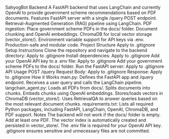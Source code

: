 SahyogBot Backend
A FastAPI backend that uses LangChain and currently OpenAI to provide government scheme recommendations based on PDF documents.
Features
FastAPI server with a single /query POST endpoint.
Retrieval-Augmented Generation (RAG) pipeline using LangChain.
PDF ingestion: Place government scheme PDFs in the docs/ folder.
Document chunking and OpenAI embeddings.
ChromaDB for local vector storage (vector_store/).
Environment variable support for API keys via .env.
Production-safe and modular code.
Project Structure
Apply to .gitignore
Setup Instructions
Clone the repository and navigate to the backend directory:
Apply to .gitignore
Install dependencies:
Apply to .gitignore
Add your OpenAI API key to a .env file:
Apply to .gitignore
Add your government scheme PDFs to the docs/ folder.
Run the FastAPI server:
Apply to .gitignore
API Usage
POST /query
Request Body:
Apply to .gitignore
Response:
Apply to .gitignore
How it Works
main.py:
Defines the FastAPI app and /query endpoint. Receives a user query and calls the LangChain pipeline.
langchain_agent.py:
Loads all PDFs from docs/.
Splits documents into chunks.
Embeds chunks using OpenAI embeddings.
Stores/loads vectors in ChromaDB (vector_store/).
Uses RetrievalQA to answer queries based on the most relevant document chunks.
requirements.txt:
Lists all required Python packages, including FastAPI, LangChain, OpenAI, ChromaDB, and PDF support.
Notes
The backend will not work if the docs/ folder is empty. Add at least one PDF.
The vector index is automatically created and persisted in vector_store/.
The .env file is required for your OpenAI API key.
.gitignore ensures sensitive and unnecessary files are not committed.